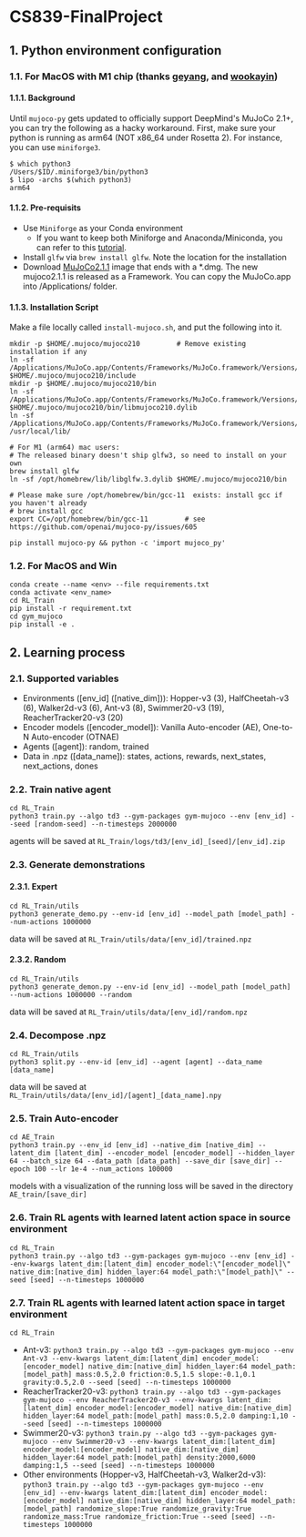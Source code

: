 # CS839-FinalProject

## 1. Python environment configuration

### 1.1. For MacOS with M1 chip (thanks [geyang](https://github.com/openai/mujoco-py/issues/682), and [wookayin](https://github.com/openai/mujoco-py/issues/662))

#### 1.1.1. Background

Until `mujoco-py` gets updated to officially support DeepMind's MuJoCo 2.1+, you can try the following as a hacky workaround.
First, make sure your python is running as arm64 (NOT x86_64 under Rosetta 2). For instance, you can use `miniforge3`.

```
$ which python3
/Users/$ID/.miniforge3/bin/python3
$ lipo -archs $(which python3)
arm64
```

#### 1.1.2. Pre-requisits

- Use `Miniforge` as your Conda environment
  - If you want to keep both Miniforge and Anaconda/Miniconda, you can refer to this [tutorial](https://youtu.be/w2qlou7n7MA).
- Install `glfw` via `brew install glfw`. Note the location for the installation
- Download [MuJoCo2.1.1](https://github.com/deepmind/mujoco/releases/tag/2.1.1) image that ends with a \*.dmg. The new mujoco2.1.1 is released as a Framework. You can copy the MuJoCo.app into /Applications/ folder.

#### 1.1.3. Installation Script

Make a file locally called `install-mujoco.sh`, and put the following into it.

```
mkdir -p $HOME/.mujoco/mujoco210         # Remove existing installation if any
ln -sf /Applications/MuJoCo.app/Contents/Frameworks/MuJoCo.framework/Versions/Current/Headers/ $HOME/.mujoco/mujoco210/include
mkdir -p $HOME/.mujoco/mujoco210/bin
ln -sf /Applications/MuJoCo.app/Contents/Frameworks/MuJoCo.framework/Versions/Current/libmujoco.2.*.dylib $HOME/.mujoco/mujoco210/bin/libmujoco210.dylib
ln -sf /Applications/MuJoCo.app/Contents/Frameworks/MuJoCo.framework/Versions/Current/libmujoco.2.*.dylib /usr/local/lib/

# For M1 (arm64) mac users:
# The released binary doesn't ship glfw3, so need to install on your own
brew install glfw
ln -sf /opt/homebrew/lib/libglfw.3.dylib $HOME/.mujoco/mujoco210/bin

# Please make sure /opt/homebrew/bin/gcc-11  exists: install gcc if you haven't already
# brew install gcc
export CC=/opt/homebrew/bin/gcc-11         # see https://github.com/openai/mujoco-py/issues/605

pip install mujoco-py && python -c 'import mujoco_py'
```

### 1.2. For MacOS and Win

```
conda create --name <env> --file requirements.txt
conda activate <env_name>
cd RL_Train
pip install -r requirement.txt
cd gym_mujoco
pip install -e .
```

## 2. Learning process

### 2.1. Supported variables

- Environments (\[env_id\] (\[native_dim\])): Hopper-v3 (3), HalfCheetah-v3 (6), Walker2d-v3 (6), Ant-v3 (8), Swimmer20-v3 (19), ReacherTracker20-v3 (20)
- Encoder models (\[encoder_model\]): Vanilla Auto-encoder (AE), One-to-N Auto-encoder (OTNAE)
- Agents (\[agent\]): random, trained
- Data in .npz (\[data_name\]): states, actions, rewards, next_states, next_actions, dones

### 2.2. Train native agent

```
cd RL_Train
python3 train.py --algo td3 --gym-packages gym-mujoco --env [env_id] --seed [random-seed] --n-timesteps 2000000
```

agents will be saved at `RL_Train/logs/td3/[env_id]_[seed]/[env_id].zip`

### 2.3. Generate demonstrations

#### 2.3.1. Expert

```
cd RL_Train/utils
python3 generate_demo.py --env-id [env_id] --model_path [model_path] --num-actions 1000000
```

data will be saved at `RL_Train/utils/data/[env_id]/trained.npz`

#### 2.3.2. Random

```
cd RL_Train/utils
python3 generate_demon.py --env-id [env_id] --model_path [model_path] --num-actions 1000000 --random
```

data will be saved at `RL_Train/utils/data/[env_id]/random.npz`

### 2.4. Decompose .npz

```
cd RL_Train/utils
python3 split.py --env-id [env_id] --agent [agent] --data_name [data_name]
```

data will be saved at `RL_Train/utils/data/[env_id]/[agent]_[data_name].npy`

### 2.5. Train Auto-encoder

```
cd AE_Train
python3 train.py --env_id [env_id] --native_dim [native_dim] --latent_dim [latent_dim] --encoder_model [encoder_model] --hidden_layer 64 --batch_size 64 --data_path [data_path] --save_dir [save_dir] --epoch 100 --lr 1e-4 --num_actions 100000
```

models with a visualization of the running loss will be saved in the directory `AE_train/[save_dir]`

### 2.6. Train RL agents with learned latent action space in source environment

```
cd RL_Train
python3 train.py --algo td3 --gym-packages gym-mujoco --env [env_id] --env-kwargs latent_dim:[latent_dim] encoder_model:\"[encoder_model]\" native_dim:[native_dim] hidden_layer:64 model_path:\"[model_path]\" --seed [seed] --n-timesteps 1000000
```

### 2.7. Train RL agents with learned latent action space in target environment

```
cd RL_Train
```

- Ant-v3: `python3 train.py --algo td3 --gym-packages gym-mujoco --env Ant-v3 --env-kwargs latent_dim:[latent_dim] encoder_model:[encoder_model] native_dim:[native_dim] hidden_layer:64 model_path:[model_path] mass:0.5,2.0 friction:0.5,1.5 slope:-0.1,0.1 gravity:0.5,2.0 --seed [seed] --n-timesteps 1000000`
- ReacherTracker20-v3: `python3 train.py --algo td3 --gym-packages gym-mujoco --env ReacherTracker20-v3 --env-kwargs latent_dim:[latent_dim] encoder_model:[encoder_model] native_dim:[native_dim] hidden_layer:64 model_path:[model_path] mass:0.5,2.0 damping:1,10 --seed [seed] --n-timesteps 1000000`
- Swimmer20-v3: `python3 train.py --algo td3 --gym-packages gym-mujoco --env Swimmer20-v3 --env-kwargs latent_dim:[latent_dim] encoder_model:[encoder_model] native_dim:[native_dim] hidden_layer:64 model_path:[model_path] density:2000,6000 damping:1,5 --seed [seed] --n-timesteps 1000000`
- Other environments (Hopper-v3, HalfCheetah-v3, Walker2d-v3): `python3 train.py --algo td3 --gym-packages gym-mujoco --env [env_id] --env-kwargs latent_dim:[latent_dim] encoder_model:[encoder_model] native_dim:[native_dim] hidden_layer:64 model_path:[model_path] randomize_slope:True randomize_gravity:True randomize_mass:True randomize_friction:True --seed [seed] --n-timesteps 1000000`

